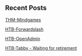 ## Recent Posts

[THM-Mindgames](https://0xtaylur.github.io/mindgames)

[HTB-Forwardslash](https://0xtaylur.github.io/forwardslash)

[HTB-OpenAdmin](https://0xtaylur.github.io/openadmin)

[HTB-Tabby - Waiting for retirement](https://0xtaylur.github.io/tabby)

